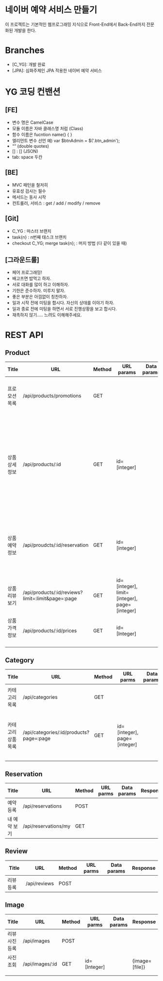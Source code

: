 # 네이버 예약 서비스 만들기
이 프로젝트는 기본적인 웹프로그래밍 지식으로 Front-End에서 Back-End까지 전문화된 개발을 한다.

# Branches
- [C_YG]: 개발 완료
- [JPA]: 심화주제인 JPA 적용한 네이버 예약 서비스


# YG 코딩 컨밴션
## [FE]
- 변수 명은 CamelCase
- 모듈 이름은 자바 클래스명 처럼 (Class)
- 함수 이름은 fucntion name() { }
- 엘리먼트 변수 선언 예) var $btnAdmin = $('.btn_admin');
- “” (double quotes)
- [] : [] (JSON)
- tab: space 두칸

## [BE]
- MVC 패턴을 철저히
- 유효성 검사는 필수
- 메서드는 동사 시작
- 컨트롤러, 서비스 : get / add / modify / remove

## [Git]
- C_YG : 마스터 브랜치
- task{n} : n번째 태스크 브랜치
- checkout C_YG; merge task{n}; : 머지 방법 (다 같이 있을 때)

## [그라운드룰]
- 페어 프로그래밍!
- 배고프면 밥먹고 하자.
- 서로 대화를 많이 하고 이해하자.
- 기한은 준수하자. 미루지 말자.
- 좋은 부분은 아낌없이 칭찬하자.
- 일과 시작 전에 미팅을 합시다. 자신의 상태를 이야기 하자.
- 일과 종료 전에 미팅을 하면서 서로 진행상황을 보고 합시다.
- 재촉하지 않기..... 느려도 이해해주세요.


# REST API
## Product
| Title                 | URL                             | Method | URL params   | Data params | Response |
|-----------------------|---------------------------------|--------|--------------|-------------|----------|
| 프로모션 목록         | /api/products/promotions        | GET    |              |             | { [ { id=[int], name=[str], description=[str], placeName=[str], mainImageId=[int] }, ... ] } |
| 상품 상세 정보        | /api/products/:id               | GET    | id=[integer] |             | { nema=[str], images=[[int], ...], description=[str], event=[str], content=[str], subImage=[int], placeName=[str], placeLot=[str], placeStreet=[str], tel=[str], homepage=[str], email=[str], reviewCount=[int], reviewTotalScore=[int] } |
| 상품 예약 정보        | /api/proudcts/:id/reservation   | GET    | id=[integer] |             | { name=[str], placeName=[str], displayStart=[Date], displayEnd=[Date], observationTime=[str], mainImageId=[int] } |
| 상품 리뷰 보기   | /api/products/:id/reviews?limit=:limit&page=:page | GET    | id=[integer], limit=[integer], page=[integer] |             | { [ { review=[str], score=[int], modifyDate=[Date], userEmail=[str] }, ... ] } |
| 상품 가격 정보        | /api/products/:id/prices        | GET    | id=[Integer] |             | { [ {productId=[int], priceType=[int], price=[int], discountRate=[int] }, ... ] } |

## Category  
 | Title              | URL                                     | Method | URL parms                    |  Data params | Response |
 |--------------------|-----------------------------------------|--------|------------------------------|--------------|----------|
 | 카테고리 목록      | /api/categories                         | GET    |                              |              | { [ { id=[int], name=[str], productCount=[int] }, ... ] } |
 | 카테고리 상품 목록 | /api/categories/:id/products?page=:page | GET    | id=[integer], page=[integer] |              | { [ { id=[int], name=[str], description=[str], placeName=[str], mainImageId=[int] }, ... ] } |  

## Reservation
| Title        | URL                  | Method | URL parms |  Data params | Response |
|--------------|----------------------|--------|-----------|--------------|----------|
| 예약 등록    | /api/reservations    | POST   |           |              |          |
| 내 예약 보기 | /api/reservations/my | GET    |           |              |          |  


## Review
| Title                 | URL                     | Method | URL parms    |  Data params | Response |
|-----------------------|-------------------------|--------|--------------|--------------|----------|
| 리뷰 등록             | /api/reviews            | POST   |              |              |          |


## Image
| Title          | URL         | Method | URL parms |  Data params | Response |
|----------------|-------------|--------|-----------|--------------|----------|
| 리뷰 사진 등록 | /api/images | POST   |           |              |           |
| 사진 조회     | /api/images/:id| GET  | id=[Integer]  |          | {image=[file]} |
